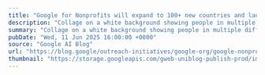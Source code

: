 ```yaml
---
title: "Google for Nonprofits will expand to 100+ new countries and launch 10+ new no-cost AI features"
description: "Collage on a white background showing people in multiple different situations including two people in suits sitting on the back of an ambulance, and an adult and child using a laptop together"
summary: "Collage on a white background showing people in multiple different situations including two people in suits sitting on the back of an ambulance, and an adult and child using a laptop together"
pubDate: "Wed, 11 Jun 2025 16:00:00 +0000"
source: "Google AI Blog"
url: "https://blog.google/outreach-initiatives/google-org/google-nonprofits-updates-june-2025/"
thumbnail: "https://storage.googleapis.com/gweb-uniblog-publish-prod/images/GoogleforNonProfit_SS.width-1300.png"
---
```


